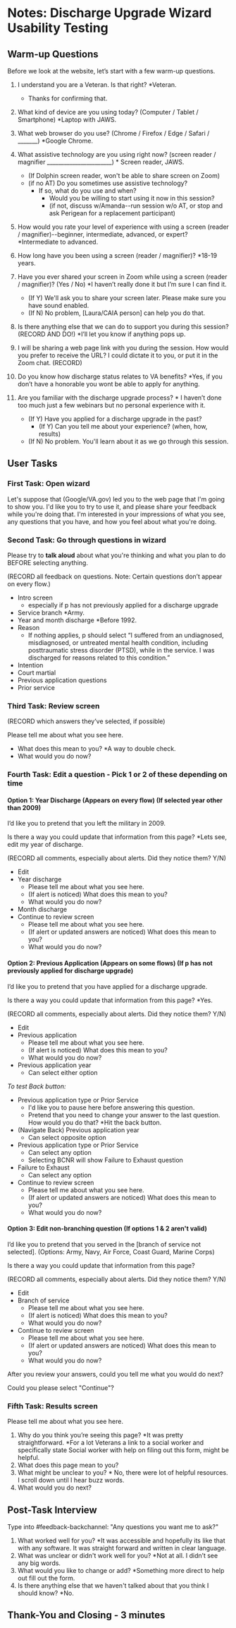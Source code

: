 # Notes: Discharge Upgrade Wizard Usability Testing

## Warm-up Questions
Before we look at the website, let’s start with a few warm-up questions.
1. I understand you are a Veteran. Is that right? *Veteran. 
     - Thanks for confirming that.
2. What kind of device are you using today? (Computer / Tablet / Smartphone) *Laptop with JAWS.
3. What web browser do you use? (Chrome / Firefox / Edge / Safari / _______) *Google Chrome.
4. What assistive technology are you using right now? (screen reader / magnifier _______________________) * Screen reader, JAWS.
    
    - (If Dolphin screen reader, won't be able to share screen on Zoom)
    - (if no AT) Do you sometimes use assistive technology?
         - If so, what do you use and when?
              - Would you be willing to start using it now in this session?
              - (if not, discuss w/Amanda--run session w/o AT, or stop and ask Perigean for a replacement participant)
      
5. How would you rate your level of experience with using a screen (reader / magnifier)--beginner, intermediate, advanced, or expert? *Intermediate to advanced.
6. How long have you been using a screen (reader / magnifier)? *18-19 years.
7. Have you ever shared your screen in Zoom while using a screen (reader / magnifier)? (Yes / No) *I haven’t really done it but I’m sure I can find it. 
     - (If Y) We'll ask you to share your screen later. Please make sure you have sound enabled. 
     - (If N) No problem, [Laura/CAIA person] can help you do that.
8. Is there anything else that we can do to support you during this session? (RECORD AND DO!) *I’ll let you know if anything pops up. 
9. I will be sharing a web page link with you during the session. How would you prefer to
receive the URL? I could dictate it to you, or put it in the Zoom chat. (RECORD)
10. Do you know how discharge status relates to VA benefits? *Yes, if you don’t have a honorable you wont be able to apply for anything. 
11. Are you familiar with the discharge upgrade process? * I haven’t done too much just a few webinars but no personal experience with it. 
     - (If Y) Have you applied for a discharge upgrade in the past?
          - (If Y) Can you tell me about your experience? (when, how, results)
     - (If N) No problem. You'll learn about it as we go through this session.

## User Tasks

### First Task: Open wizard
Let's suppose that (Google/VA.gov) led you to the web page that I'm going to show you. I'd
like you to try to use it, and please share your feedback while you're doing that. I'm interested
in your impressions of what you see, any questions that you have, and how you feel about
what you're doing.

### Second Task: Go through questions in wizard
Please try to **talk aloud** about what you're thinking and what you plan to do BEFORE selecting
anything.

(RECORD all feedback on questions. Note: Certain questions don’t appear on every flow.)

- Intro screen
     - especially if p has not previously applied for a discharge upgrade
- Service branch *Army.
- Year and month discharge *Before 1992.
- Reason
     - If nothing applies, p should select “I suffered from an undiagnosed,
misdiagnosed, or untreated mental health condition, including posttraumatic
stress disorder (PTSD), while in the service. I was discharged for reasons related
to this condition.”
- Intention
- Court martial
- Previous application questions
- Prior service

### Third Task: Review screen
(RECORD which answers they’ve selected, if possible)

Please tell me about what you see here.

- What does this mean to you? *A way to double check. 
- What would you do now?
  
### Fourth Task: Edit a question - Pick 1 or 2 of these depending on time

#### Option 1: Year Discharge (Appears on every flow) (If selected year other than 2009)

I’d like you to pretend that you left the military in 2009.

Is there a way you could update that information from this page? *Lets see, edit my year of discharge.

(RECORD all comments, especially about alerts. Did they notice them? Y/N)

- Edit
- Year discharge
     - Please tell me about what you see here.
     - (If alert is noticed) What does this mean to you?
     - What would you do now?
- Month discharge
- Continue to review screen
     - Please tell me about what you see here.
     - (If alert or updated answers are noticed) What does this mean to you?
     - What would you do now?

#### Option 2: Previous Application (Appears on some flows) (If p has not previously applied for discharge upgrade)

I’d like you to pretend that you have applied for a discharge upgrade.

Is there a way you could update that information from this page? *Yes.

(RECORD all comments, especially about alerts. Did they notice them? Y/N)

- Edit
- Previous application
     - Please tell me about what you see here.
     - (If alert is noticed) What does this mean to you?
     - What would you do now?
- Previous application year
     - Can select either option
 
*To test Back button:*

- Previous application type or Prior Service
     - I'd like you to pause here before answering this question.
     - Pretend that you need to change your answer to the last question. How would you do that? *Hit the back button.
- (Navigate Back) Previous application year
     - Can select opposite option
- Previous application type or Prior Service
     - Can select any option
     - Selecting BCNR will show Failure to Exhaust question
- Failure to Exhaust
     - Can select any option 
- Continue to review screen
     - Please tell me about what you see here.
     - (If alert or updated answers are noticed) What does this mean to you?
     - What would you do now?

#### Option 3: Edit non-branching question (If options 1 & 2 aren't valid)

I’d like you to pretend that you served in the [branch of service not selected].
(Options: Army, Navy, Air Force, Coast Guard, Marine Corps)

Is there a way you could update that information from this page?

(RECORD all comments, especially about alerts. Did they notice them? Y/N)

- Edit
- Branch of service
     - Please tell me about what you see here.
     - (If alert is noticed) What does this mean to you?
     - What would you do now?
- Continue to review screen
     - Please tell me about what you see here.
     - (If alert or updated answers are noticed) What does this mean to you?
     - What would you do now?

After you review your answers, could you tell me what you would do next?

Could you please select "Continue"?

### Fifth Task: Results screen

Please tell me about what you see here.

1. Why do you think you’re seeing this page? *It was pretty straightforward. *For a lot Veterans a link to a social worker and specifically state Social worker with help on filing out this form, might be helpful. 
2. What does this page mean to you?
3. What might be unclear to you? * No, there were lot of helpful resources. I scroll down until I hear buzz words. 
4. What would you do next?

## Post-Task Interview
Type into #feedback-backchannel: "Any questions you want me to ask?"

1. What worked well for you? *It was accessible and hopefully its like that with any software. It was straight forward and written in clear language. 
2. What was unclear or didn't work well for you? *Not at all. I didn’t see any big words. 
3. What would you like to change or add? *Something more direct to help out fill out the form.
4. Is there anything else that we haven't talked about that you think I should know? *No.

## Thank-You and Closing - 3 minutes

